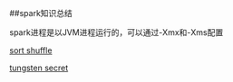 ##spark知识总结

spark进程是以JVM进程运行的，可以通过-Xmx和-Xms配置

[sort shuffle](https://github.com/hustnn/SparkShuffleComparison)

[tungsten secret](https://github.com/hustnn/TungstenSecret)
